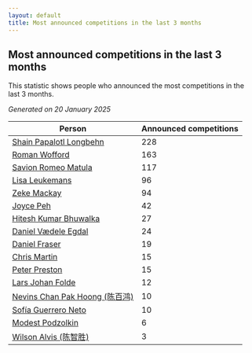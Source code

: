```yaml
---
layout: default
title: Most announced competitions in the last 3 months
---
```

## Most announced competitions in the last 3 months
This statistic shows people who announced the most competitions in the last 3 months.

*Generated on 20 January 2025*

| Person | Announced competitions |
| --- | --- |
| [Shain Papalotl Longbehn](https://www.worldcubeassociation.org/persons/2020LONG05) | 228 |
| [Roman Wofford](https://www.worldcubeassociation.org/persons/2017WOFF01) | 163 |
| [Savion Romeo Matula](https://www.worldcubeassociation.org/persons/2019MATU03) | 117 |
| [Lisa Leukemans](https://www.worldcubeassociation.org/persons/2021LEUK01) | 96 |
| [Zeke Mackay](https://www.worldcubeassociation.org/persons/2015MACK06) | 94 |
| [Joyce Peh](https://www.worldcubeassociation.org/persons/2017PEHJ01) | 42 |
| [Hitesh Kumar Bhuwalka](https://www.worldcubeassociation.org/persons/2022BHUW01) | 27 |
| [Daniel Vædele Egdal](https://www.worldcubeassociation.org/persons/2013EGDA01) | 24 |
| [Daniel Fraser](https://www.worldcubeassociation.org/persons/2020FRAS02) | 19 |
| [Chris Martin](https://www.worldcubeassociation.org/persons/2013MART03) | 15 |
| [Peter Preston](https://www.worldcubeassociation.org/persons/2017PRES02) | 15 |
| [Lars Johan Folde](https://www.worldcubeassociation.org/persons/2018FOLD01) | 12 |
| [Nevins Chan Pak Hoong (陈百鸿)](https://www.worldcubeassociation.org/persons/2010CHAN20) | 10 |
| [Sofía Guerrero Neto](https://www.worldcubeassociation.org/persons/2017NETO02) | 10 |
| [Modest Podzolkin](https://www.worldcubeassociation.org/persons/2017PODZ01) | 6 |
| [Wilson Alvis (陈智胜)](https://www.worldcubeassociation.org/persons/2011ALVI01) | 3 |
